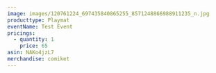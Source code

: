 ```yaml
---
image: images/120761224_697435840865255_8571248866988911235_n.jpg
producttype: Playmat
eventName: Test Event
pricings:
  - quantity: 1
    price: 65
asin: NAKo4jzL7
merchandise: comiket
---
```

